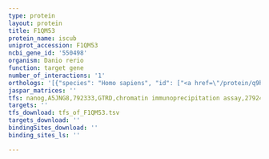 ```yaml
---
type: protein
layout: protein
title: F1QM53
protein_name: iscub
uniprot_accession: F1QM53
ncbi_gene_id: '550498'
organism: Danio rerio
function: target gene
number_of_interactions: '1'
orthologs: '[{"species": "Homo sapiens", "id": ["<a href=\"/protein/q9h1k1\">Q9H1K1</a>"]}, {"species": "Mus musculus", "id": ["<a href=\"/protein/q9d7p6\">Q9D7P6</a>"]}, {"species": "Rattus norvegicus", "id": ["<a href=\"/protein/b2rz79\">B2RZ79</a>"]}, {"species": "Drosophila melanogaster", "id": ["<a href=\"/protein/q9vhk6\">Q9VHK6</a>"]}, {"species": "Caenorhabditis elegans", "id": ["<a href=\"/protein/o45948\">O45948</a>"]}, {"species": "Saccharomyces cerevisiae", "id": ["<a href=\"/protein/q12056\">Q12056</a>", "<a href=\"/protein/q03020\">Q03020</a>"]}]'
jaspar_matrices: ''
tfs: nanog,A5JNG8,792333,GTRD,chromatin immunoprecipitation assay,27924024%5Buid%5D,No
targets: ''
tfs_download: tfs_of_F1QM53.tsv
targets_download: ''
bindingSites_download: ''
binding_sites_ls: ''

---
```

